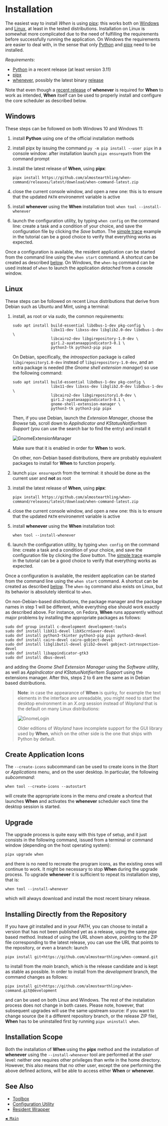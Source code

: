 # Installation

The easiest way to install _When_ is using [pipx](https://pipx.pypa.io/): this works both on [Windows](#windows) and [Linux](#linux), at least in the tested distributions. Installation on Linux is somewhat more complicated due to the need of fulfilling the requirements before successfully running the application. On Windows the requirements are easier to deal with, in the sense that only [Python](https://www.python.org/) and [pipx](https://pipx.pypa.io/) need to be installed.

_Requirements_:

* [Python](https://www.python.org/) in a recent release (at least version 3.11)
* [pipx](https://pipx.pypa.io/)
* [whenever](https://github.com/almostearthling/whenever), possibly the latest binary [release](https://github.com/almostearthling/whenever/releases)

Note that even though a [recent release](https://github.com/almostearthling/whenever/releases/latest) of **whenever** is required for **When** to work as intended, **When** itself can be used to properly install and configure the core scheduler as described below.


## Windows

These steps can be followed on both Windows 10 and Windows 11:

1. install **Python** using one of the official installation methods
2. install pipx by issuing the command `py -m pip install --user pipx` in a console window: after installation launch `pipx ensurepath` from the command prompt
3. install the latest release of **When**, using **pipx**:

   ```batch
   pipx install https://github.com/almostearthling/when-command/releases/latest/download/when-command-latest.zip
   ```

4. close the current console window, and open a new one: this is to ensure that the updated `PATH` environemnt variable is active
5. install **whenever** using the **When** installation tool: `when tool --install-whenever`
6. launch the configuration utility, by typing `when config` on the command line: create a task and a condition of your choice, and save the configuration file by clicking the _Save_ button. The [simple trace](tutorial.md#simple-trace) example in the tutorial can be a good choice to verify that everything works as expected.

Once a configuration is available, the resident application can be started from the command line using the `when start` command. A shortcut can be created as described [below](#create-application-icons). On Windows, the `when-bg` command can be used instead of `when` to launch the application _detached_ from a console window.


## Linux

These steps can be followed on recent Linux distributions that derive from Debian such as Ubuntu and Mint, using a terminal:

1. install, as root or via _sudo_, the common requirements:

   ```shell
   sudo apt install build-essential libdbus-1-dev pkg-config \
                    libx11-dev libxss-dev libglib2.0-dev libdbus-1-dev \
                    libcairo2-dev libgirepository-1.0-dev \
                    gir1.2-ayatanaappindicator3-0.1 \
                    python3-tk python3-pip pipx
   ```

   On Debian, specifically, the _introspection_ package is called `libgirepository1.0-dev` instead of `libgirepository-1.0-dev`, and an extra package is needed (the _Gnome shell extension manager_) so use the following command:

   ```shell
   sudo apt install build-essential libdbus-1-dev pkg-config \
                    libx11-dev libxss-dev libglib2.0-dev libdbus-1-dev \
                    libcairo2-dev libgirepository1.0-dev \
                    gir1.2-ayatanaappindicator3-0.1 \
                    gnome-shell-extension-manager \
                    python3-tk python3-pip pipx
   ```

   Then, if you use Debian, launch the _Extension Manager_, choose the _Browse_ tab, scroll down to _AppIndicator and KStatusNotifierItem Support_ (you can use the search bar to find the entry) and install it

   ![GnomeExtensionManager](graphics/install-linux-extmgr.png)

   Make sure that it is enabled in order for **When** to work.

   On other, non-Debian based distributions, there are probably equivalent packages to install for **When** to function properly.

2. launch `pipx ensurepath` from the terminal: it should be done as the current user and **not** as root
3. install the latest release of **When**, using **pipx**:

   ```shell
   pipx install https://github.com/almostearthling/when-command/releases/latest/download/when-command-latest.zip
   ```

4. close the current console window, and open a new one: this is to ensure that the updated `PATH` environemnt variable is active
5. install **whenever** using the **When** installation tool:

   ```shell
   when tool --install-whenever
   ```

6. launch the configuration utility, by typing `when config` on the command line: create a task and a condition of your choice, and save the configuration file by clicking the _Save_ button. The [simple trace](tutorial.md#simple-trace) example in the tutorial can be a good choice to verify that everything works as expected.

Once a configuration is available, the resident application can be started from the command line using the `when start` command. A shortcut can be created as described [below](#create-application-icons). The `when-bg` command also exists on Linux, but its behavior is absolutely identical to `when`.

On non-Debian-based distributions, the package manager and the package names in step 1 will be different, while everything else should work exactly as described above. For instance, on Fedora, **When** runs apparently without major problems by installing the appropriate packages as follows:

```shell
sudo dnf group install c-development development-tools
sudo dnf install libX11-devel libXScrnSaver-devel
sudo dnf install python3-tkinter python3-pip pipx python3-devel
sudo dnf install cairo-devel cairo-gobject-devel
sudo dnf install libglibutil-devel glib2-devel gobject-introspection-devel
sudo dnf install libappindicator-gtk3
sudo dnf install dbus-devel
```

and adding the _Gnome Shell Extension Manager_ using the _Software_ utility, as well as _AppIndicator and KStatusNotifierItem Support_ using the extensions manager. After this, steps 2 to 6 are the same as in Debian based distributions.

> **Note**: in case the appearance of **When** is quirky, for example the text elements in the interface are unreadable, you might need to start the desktop environment in an _X.org_ session instead of _Wayland_ that is the default on many Linux distributions:
>
> ![GnomeLogin](graphics/install-gnome-login.png)
>
> Older editions of _Wayland_ have incomplete support for the GUI library used by **When**, which on the other side is the one that ships with Python by default.


## Create Application Icons

The `--create-icons` subcommand can be used to create icons in the _Start_ or _Applications_ menu, and on the user desktop. In particular, the following _subcommand_:

```shell
when tool --create-icons --autostart
```

will create the appropriate icons in the menu _and_ create a shortcut that launches **When** and activates the **whenever** scheduler each time the desktop session is started.


## Upgrade

The upgrade process is quite easy with this type of setup, and it just consists in the following command, issued from a terminal or command window (depending on the host operating system):

```shell
pipx upgrade when
```

and there is no need to recreate the program icons, as the existing ones will continue to work. It might be necessary to stop **When** during the upgrade process. To upgrade **whenever** it is sufficient to repeat its installation step, that is:

```shell
when tool --install-whenever
```

which will always download and install the most recent binary release.


## Installing Directly from the Repository

If you have _git_ installed and in your _PATH_, you can choose to install a version that has not been published yet as a release, using the same _pipx_ based method. Instead of using the URL shown above, pointing to the ZIP file corresponding to the latest release, you can use the URL that points to the repository, or even a branch: launch

```shell
pipx install git+https://github.com/almostearthling/when-command.git
```

to install from the _main_ branch, which is the release candidate and is kept as stable as possible. In order to install from the _development_ branch, the command changes as follows:

```shell
pipx install git+https://github.com/almostearthling/when-command.git@development
```

and can be used on both Linux and Windows. The rest of the installation process does not change in both cases. Please note, however, that subsequent upgrades will use the same upstream source: if you want to change source (be it a different repository branch, or the release ZIP file), **When** has to be uninstalled first by running `pipx uninstall when`.


## Installation Scope

Both the installation of **When** using the **pipx** method and the installation of **whenever** using the `--install-whenever` tool are performed at the _user_ level: neither one requires other privileges than write in the home directory. However, this also means that no other user, except the one performing the above defined actions, will be able to access either **When** or **whenever**.


## See Also

* [Toolbox](cli.md#toolbox)
* [Configuration Utility](cfgform.md)
* [Resident Wrapper](tray.md)


[`◀ Main`](main.md)

